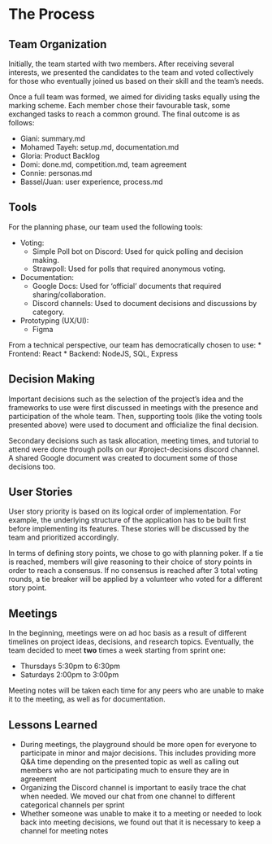 # The Process

## Team Organization
Initially, the team started with two members. After receiving several interests, we presented the candidates to the team and voted collectively for those who eventually joined us based on their skill and the team’s needs.

Once a full team was formed, we aimed for dividing tasks equally using the marking scheme. Each member chose their favourable task, some exchanged tasks to reach a common ground. The final outcome is as follows:
* Giani: summary.md
* Mohamed Tayeh: setup.md, documentation.md
* Gloria: Product Backlog
* Domi: done.md, competition.md, team agreement
* Connie: personas.md
* Bassel/Juan: user experience, process.md

## Tools
For the planning phase, our team used the following tools:
* Voting:
    * Simple Poll bot on Discord: Used for quick polling and decision making.
    * Strawpoll: Used for polls that required anonymous voting.
* Documentation:
    * Google Docs: Used for ‘official’ documents that required sharing/collaboration.
    * Discord channels: Used to document decisions and discussions by category.
* Prototyping (UX/UI):
    * Figma

From a technical perspective, our team has democratically chosen to use:
    * Frontend: React
    * Backend: NodeJS, SQL, Express

## Decision Making
Important decisions such as the selection of the project’s idea and the frameworks to use were first discussed in meetings with the presence and participation of the whole team. Then, supporting tools (like the voting tools presented above) were used to document and officialize the final decision.

Secondary decisions such as task allocation, meeting times, and tutorial to attend were done through polls on our #project-decisions discord channel. A shared Google document was created to document some of those decisions too.

## User Stories
User story priority is based on its logical order of implementation. For example, the underlying structure of the application has to be built first before implementing its features. These stories will be discussed by the team and prioritized accordingly.

In terms of defining story points, we chose to go with planning poker. If a tie is reached, members will give reasoning to their choice of story points in order to reach a consensus. If no consensus is reached after 3 total voting rounds, a tie breaker will be applied by a volunteer who voted for a different story point.

## Meetings
In the beginning, meetings were on ad hoc basis as a result of different timelines on project ideas, decisions, and research topics. Eventually, the team decided to meet **two** times a week starting from sprint one:
* Thursdays 5:30pm to 6:30pm
* Saturdays 2:00pm to 3:00pm

Meeting notes will be taken each time for any peers who are unable to make it to the meeting, as well as for documentation.

## Lessons Learned
* During meetings, the playground should be more open for everyone to participate in minor and major decisions. This includes providing more Q&A time depending on the presented topic as well as calling out members who are not participating much to ensure they are in agreement
* Organizing the Discord channel is important to easily trace the chat when needed. We moved our chat from one channel to different categorical channels per sprint
* Whether someone was unable to make it to a meeting or needed to look back into meeting decisions, we found out that it is necessary to keep a channel for meeting notes
